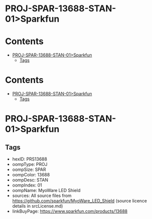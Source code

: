 
PROJ-SPAR-13688-STAN-01>Sparkfun
================================

Contents
========

* [PROJ-SPAR-13688-STAN-01>Sparkfun](#proj-spar-13688-stan-01sparkfun)
	* [Tags](#tags)

Contents
========

* [PROJ-SPAR-13688-STAN-01>Sparkfun](#proj-spar-13688-stan-01sparkfun)
	* [Tags](#tags)

# PROJ-SPAR-13688-STAN-01>Sparkfun

## Tags

- hexID: PRS13688
- oompType: PROJ
- oompSize: SPAR
- oompColor: 13688
- oompDesc: STAN
- oompIndex: 01
- oompName: MyoWare LED Shield
- sources: All source files from https://github.com/sparkfun/MyoWare_LED_Shield (source licence details in srcLicense.md)
- linkBuyPage: https://www.sparkfun.com/products/13688
